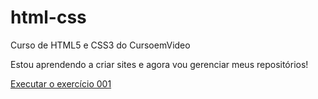 # html-css
 Curso de HTML5 e CSS3 do CursoemVideo

 Estou aprendendo a criar sites e agora vou gerenciar meus repositórios!

<a href="https://ruancarlosdev.github.io/html-css/exercicios/ex001/index.html">Executar o exercício 001 </a>
